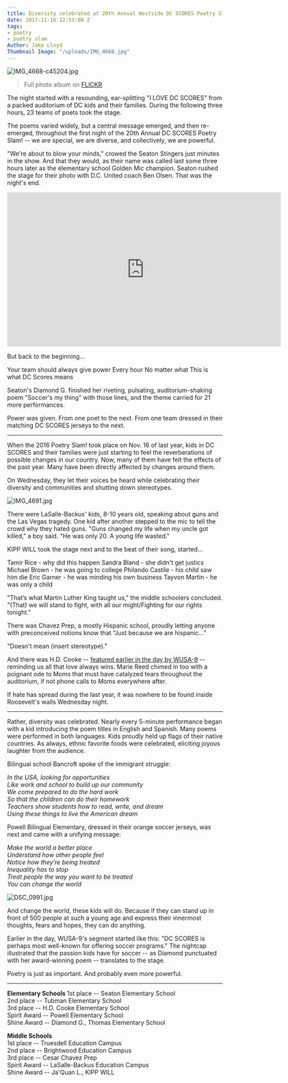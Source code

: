 ```yaml
---
title: Diversity celebrated at 20th Annual Westside DC SCORES Poetry Slam!
date: 2017-11-16 12:53:00 Z
tags:
- poetry
- poetry slam
Author: Jake Lloyd
Thumbnail Image: "/uploads/IMG_4668.jpg"
---
```


![IMG_4668-c45204.jpg](/uploads/IMG_4668-c45204.jpg)

> Full photo album on [FLICKR](http://bit.ly/WestsidePhotos17)

The night started with a resounding, ear-splitting "I LOVE DC SCORES" from a packed auditorium of DC kids and their families. During the following three hours, 23 teams of poets took the stage.

The poems varied widely, but a central message emerged, and then re-emerged, throughout the first night of the 20th Annual DC SCORES Poetry Slam! -- we are special, we are diverse, and collectively, we are powerful.

"We're about to blow your minds," crowed the Seaton Stingers just minutes in the show. And that they would, as their name was called last some three hours later as the elementary school Golden Mic champion. Seaton rushed the stage for their photo with D.C. United coach Ben Olsen. That was the night's end.

<iframe width="640" height="360" src="https://www.youtube.com/embed/RyDQObwFvRk" frameborder="0" gesture="media" allowfullscreen></iframe>

But back to the beginning...

Your team should always give power
Every hour
No matter what
This is what DC Scores means

Seaton's Diamond G. finished her riveting, pulsating, auditorium-shaking poem "Soccer's my thing" with those lines, and the theme carried for 21 more performances.

Power was given. From one poet to the next. From one team dressed in their matching DC SCORES jerseys to the next.

---

When the 2016 Poetry Slam! took place on Nov. 16 of last year, kids in DC SCORES and their families were just starting to feel the reverberations of possible changes in our country. Now, many of them have felt the effects of the past year. Many have been directly affected by changes around them.

On Wednesday, they let their voices be heard while celebrating their diversity and communities and shutting down stereotypes.

![IMG_4691.jpg](/uploads/IMG_4691.jpg)

There were LaSalle-Backus' kids, 8-10 years old, speaking about guns and the Las Vegas tragedy. One kid after another stepped to the mic to tell the crowd why they hated guns. "Guns changed my life when my uncle got killed," a boy said. "He was only 20. A young life wasted."

KIPP WILL took the stage next and to the beat of their song, started...

Tamir Rice - why did this happen
Sandra Bland - she didn't get justics
Michael Brown - he was going to college
Philando Castile - his child saw him die
Eric Garner - he was minding his own business
Tayvon Martin - he was only a child

"That’s what Martin Luther King taught us," the middle schoolers concluded. "(That) we will stand to fight, with all our might/Fighting for our rights tonight."

There was Chavez Prep, a mostly Hispanic school, proudly letting anyone with preconceived notions know that “Just because we are hispanic…”

"Doesn't mean (insert stereotype)."

And there was H.D. Cooke -- [featured earlier in the day by WUSA-9](http://bit.ly/HDCookeCBS) -- reminding us all that love always wins. Marie Reed chimed in too with a poignant ode to Moms that must have catalyzed tears throughout the auditorium, if not phone calls to Moms everywhere after.

If hate has spread during the last year, it was nowhere to be found inside Roosevelt's walls Wednesday night.

---

Rather, diversity was celebrated. Nearly every 5-minute performance began with a kid introducing the poem titles in English and Spanish. Many poems were performed in both languages. Kids proudly held up flags of their native countries. As always, ethnic favorite foods were celebrated, eliciting joyous laughter from the audience.

Bilingual school Bancroft spoke of the immigrant struggle:

*In the USA, looking for opportunities*\
*Like work and school to build up our community*\
*We come prepared to do the hard work*\
*So that the children can do their homework*\
*Teachers show students how to read, write, and dream*\
*Using these things to live the American dream*

Powell Bilingual Elementary, dressed in their orange soccer jerseys, was next and came with a unifying message:

*Make the world a better place*\
*Understand how other people feel*\
*Notice how they’re being treated*\
*Inequality has to stop*\
*Treat people the way you want to be treated*\
*You can change the world*

![DSC_0991.jpg](/uploads/DSC_0991.jpg)

And change the world, these kids will do. Because if they can stand up in front of 500 people at such a young age and express their innermost thoughts, fears and hopes, they can do anything.

Earlier in the day, WUSA-9's segment started like this: "DC SCORES is perhaps most well-known for offering soccer programs." The nightcap illustrated that the passion kids have for soccer -- as Diamond punctuated with her award-winning poem -- translates to the stage.

Poetry is just as important. And probably even more powerful.

---

**Elementary Schools**
1st place -- Seaton Elementary School\
2nd place -- Tubman Elementary School\
3rd place -- H.D. Cooke Elementary School\
Spirit Award -- Powell Elementary School\
Shine Award -- Diamond G., Thomas Elementary School

**Middle Schools**\
1st place -- Truesdell Education Campus\
2nd place -- Brightwood Education Campus\
3rd place -- Cesar Chavez Prep\
Spirit Award -- LaSalle-Backus Education Campus\
Shine Award -- Ja'Quan L., KIPP WILL